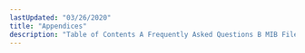 ```yaml
---
lastUpdated: "03/26/2020"
title: "Appendices"
description: "Table of Contents A Frequently Asked Questions B MIB Files C SMTP Response Codes D Example LDAP webui common conf File E Log Formats F Message Responses G Key Binding Reference for ec console H Disclaimer I Copyrights J Acronyms..."
---
```


